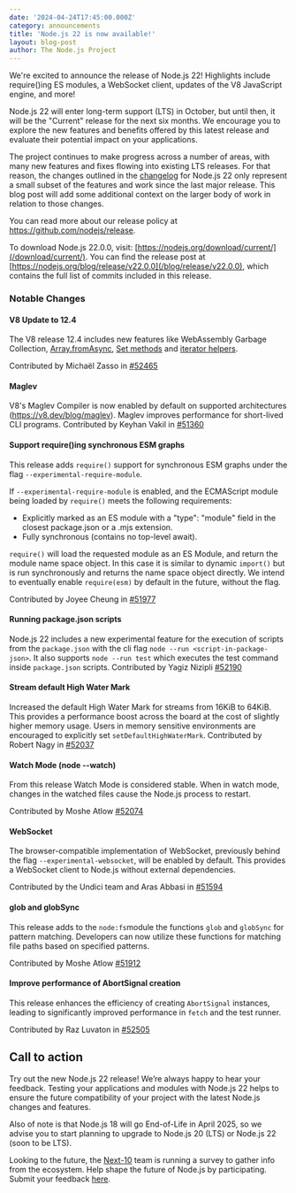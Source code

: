 ```yaml
---
date: '2024-04-24T17:45:00.000Z'
category: announcements
title: 'Node.js 22 is now available!'
layout: blog-post
author: The Node.js Project
---
```


We're excited to announce the release of Node.js 22!
Highlights include require()ing ES modules, a WebSocket client, updates of the V8 JavaScript engine, and more!

Node.js 22 will enter long-term support (LTS) in October, but until then, it will be the "Current" release for the next six months.
We encourage you to explore the new features and benefits offered by this latest release and evaluate their potential impact on your applications.

The project continues to make progress across a number of areas, with many new features and fixes flowing into existing LTS releases.
For that reason, the changes outlined in the [changelog][CHANGELOG] for Node.js 22 only represent a small subset of the features and
work since the last major release. This blog post will add some additional context on the larger body of work in relation to those changes.

You can read more about our release policy at <https://github.com/nodejs/release>.

To download Node.js 22.0.0, visit: [https://nodejs.org/download/current/](/download/current/). You can find the release post at [https://nodejs.org/blog/release/v22.0.0](/blog/release/v22.0.0),
which contains the full list of commits included in this release.

### Notable Changes

#### V8 Update to 12.4

The V8 release 12.4 includes new features like WebAssembly Garbage Collection, [Array.fromAsync](https://tc39.es/proposal-array-from-async/), [Set methods](https://tc39.es/proposal-set-methods/) and [iterator helpers](https://tc39.es/proposal-iterator-helpers/).

Contributed by Michaël Zasso in [#52465](https://github.com/nodejs/node/pull/52465)

#### Maglev

V8's Maglev Compiler is now enabled by default on supported architectures (<https://v8.dev/blog/maglev>).
Maglev improves performance for short-lived CLI programs.
Contributed by Keyhan Vakil in [#51360](https://github.com/nodejs/node/pull/51360)

#### Support require()ing synchronous ESM graphs

This release adds `require()` support for synchronous ESM graphs under
the flag `--experimental-require-module`.

If `--experimental-require-module` is enabled, and the ECMAScript
module being loaded by `require()` meets the following requirements:

- Explicitly marked as an ES module with a "type": "module" field in the closest package.json or a .mjs extension.
- Fully synchronous (contains no top-level await).

`require()` will load the requested module as an ES Module, and return
the module name space object. In this case it is similar to dynamic
`import()` but is run synchronously and returns the name space object
directly.
We intend to eventually enable `require(esm)` by default in the future, without
the flag.

Contributed by Joyee Cheung in [#51977](https://github.com/nodejs/node/pull/51977)

#### Running package.json scripts

Node.js 22 includes a new experimental feature for the execution of scripts from the `package.json` with the cli flag `node --run <script-in-package-json>`.
It also supports `node --run test` which executes the test command inside `package.json` scripts.
Contributed by Yagiz Nizipli [#52190](https://github.com/nodejs/node/pull/52190)

#### Stream default High Water Mark

Increased the default High Water Mark for streams from 16KiB to 64KiB.
This provides a performance boost across the board at the cost of slightly higher memory usage.
Users in memory sensitive environments are encouraged to explicitly set `setDefaultHighWaterMark`.
Contributed by Robert Nagy in [#52037](https://github.com/nodejs/node/pull/52037)

#### Watch Mode (node --watch)

From this release Watch Mode is considered stable.
When in watch mode, changes in the watched files cause the Node.js process to restart.

Contributed by Moshe Atlow [#52074](https://github.com/nodejs/node/pull/52074)

#### WebSocket

The browser-compatible implementation of WebSocket, previously behind the flag `--experimental-websocket`, will be enabled by default.
This provides a WebSocket client to Node.js without external dependencies.

Contributed by the Undici team and Aras Abbasi in [#51594](https://github.com/nodejs/node/pull/51594)

#### glob and globSync

This release adds to the `node:fs`module the functions `glob` and `globSync` for pattern matching.
Developers can now utilize these functions for matching file paths based on specified patterns.

Contributed by Moshe Atlow [#51912](https://github.com/nodejs/node/pull/51912)

#### Improve performance of AbortSignal creation

This release enhances the efficiency of creating `AbortSignal` instances, leading to significantly improved performance in `fetch` and the test runner.

Contributed by Raz Luvaton in [#52505](https://github.com/nodejs/node/pull/52505)

## Call to action

Try out the new Node.js 22 release! We’re always happy to hear your feedback. Testing your applications and modules with Node.js 22 helps to ensure the future compatibility of your project with the latest Node.js changes and features.

Also of note is that Node.js 18 will go End-of-Life in April 2025, so we advise you to start planning to upgrade to Node.js 20 (LTS) or Node.js 22 (soon to be LTS).

Looking to the future, the [Next-10](https://github.com/nodejs/next-10) team is running a survey to gather info from the ecosystem. Help shape the future of Node.js by participating. Submit your feedback [here](https://linuxfoundation.surveymonkey.com/r/nodenext10survey24).

[CHANGELOG]: https://github.com/nodejs/node/releases/tag/v22.0.0
